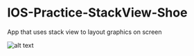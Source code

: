 # IOS-Practice-StackView-Shoe
App that uses stack view to layout graphics on screen

![alt text](https://github.com/shivam0sharma/IOS-Practice-StackView-Shoe/blob/master/2017-09-18%2014_57_49.gif?raw=true)
